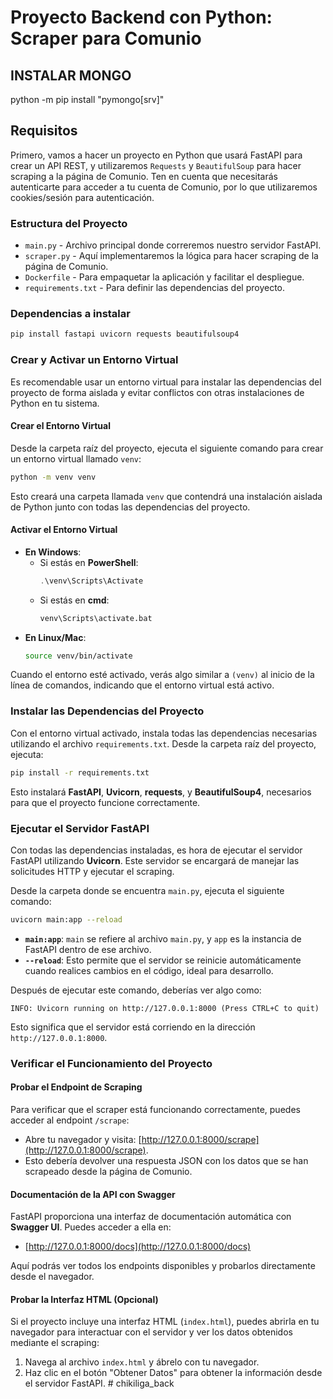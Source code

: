 # Proyecto Backend con Python: Scraper para Comunio

## INSTALAR MONGO

python -m pip install "pymongo[srv]"

## Requisitos

Primero, vamos a hacer un proyecto en Python que usará FastAPI para crear un API REST, y utilizaremos `Requests` y `BeautifulSoup` para hacer scraping a la página de Comunio. Ten en cuenta que necesitarás autenticarte para acceder a tu cuenta de Comunio, por lo que utilizaremos cookies/sesión para autenticación.

### Estructura del Proyecto

- `main.py` - Archivo principal donde correremos nuestro servidor FastAPI.
- `scraper.py` - Aquí implementaremos la lógica para hacer scraping de la página de Comunio.
- `Dockerfile` - Para empaquetar la aplicación y facilitar el despliegue.
- `requirements.txt` - Para definir las dependencias del proyecto.

### Dependencias a instalar

```bash
pip install fastapi uvicorn requests beautifulsoup4
```

### Crear y Activar un Entorno Virtual

Es recomendable usar un entorno virtual para instalar las dependencias del proyecto de forma aislada y evitar conflictos con otras instalaciones de Python en tu sistema.

#### Crear el Entorno Virtual

Desde la carpeta raíz del proyecto, ejecuta el siguiente comando para crear un entorno virtual llamado `venv`:

```bash
python -m venv venv
```

Esto creará una carpeta llamada `venv` que contendrá una instalación aislada de Python junto con todas las dependencias del proyecto.

#### Activar el Entorno Virtual

- **En Windows**:
  - Si estás en **PowerShell**:
    ```powershell
    .\venv\Scripts\Activate
    ```
  - Si estás en **cmd**:
    ```cmd
    venv\Scripts\activate.bat
    ```
- **En Linux/Mac**:
  ```bash
  source venv/bin/activate
  ```

Cuando el entorno esté activado, verás algo similar a `(venv)` al inicio de la línea de comandos, indicando que el entorno virtual está activo.

### Instalar las Dependencias del Proyecto

Con el entorno virtual activado, instala todas las dependencias necesarias utilizando el archivo `requirements.txt`. Desde la carpeta raíz del proyecto, ejecuta:

```bash
pip install -r requirements.txt
```

Esto instalará **FastAPI**, **Uvicorn**, **requests**, y **BeautifulSoup4**, necesarios para que el proyecto funcione correctamente.

### Ejecutar el Servidor FastAPI

Con todas las dependencias instaladas, es hora de ejecutar el servidor FastAPI utilizando **Uvicorn**. Este servidor se encargará de manejar las solicitudes HTTP y ejecutar el scraping.

Desde la carpeta donde se encuentra `main.py`, ejecuta el siguiente comando:

```bash
uvicorn main:app --reload
```

- **`main:app`**: `main` se refiere al archivo `main.py`, y `app` es la instancia de FastAPI dentro de ese archivo.
- **`--reload`**: Esto permite que el servidor se reinicie automáticamente cuando realices cambios en el código, ideal para desarrollo.

Después de ejecutar este comando, deberías ver algo como:

```
INFO: Uvicorn running on http://127.0.0.1:8000 (Press CTRL+C to quit)
```

Esto significa que el servidor está corriendo en la dirección `http://127.0.0.1:8000`.

### Verificar el Funcionamiento del Proyecto

#### Probar el Endpoint de Scraping

Para verificar que el scraper está funcionando correctamente, puedes acceder al endpoint `/scrape`:

- Abre tu navegador y visita: [http://127.0.0.1:8000/scrape](http://127.0.0.1:8000/scrape).
- Esto debería devolver una respuesta JSON con los datos que se han scrapeado desde la página de Comunio.

#### Documentación de la API con Swagger

FastAPI proporciona una interfaz de documentación automática con **Swagger UI**. Puedes acceder a ella en:

- [http://127.0.0.1:8000/docs](http://127.0.0.1:8000/docs)

Aquí podrás ver todos los endpoints disponibles y probarlos directamente desde el navegador.

#### Probar la Interfaz HTML (Opcional)

Si el proyecto incluye una interfaz HTML (`index.html`), puedes abrirla en tu navegador para interactuar con el servidor y ver los datos obtenidos mediante el scraping:

1. Navega al archivo `index.html` y ábrelo con tu navegador.
2. Haz clic en el botón "Obtener Datos" para obtener la información desde el servidor FastAPI.
   #   c h i k i l i g a _ b a c k 
    
    
